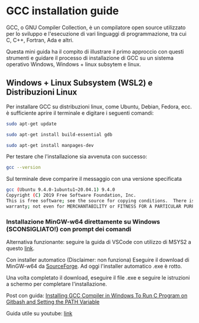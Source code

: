 # GCC installation guide

GCC, o GNU Compiler Collection, è un compilatore open source utilizzato per lo sviluppo e l'esecuzione di vari linguaggi di programmazione, tra cui C, C++, Fortran, Ada e altri. 

Questa mini guida ha il compito di illustrare il primo approccio con questi strumenti e guidare il processo di installazione di GCC su un sistema operativo Windows, Windows + linux subsytem e linux.

## Windows + Linux Subsystem (WSL2) e Distribuzioni Linux 

Per installare GCC su distribuzioni linux, come Ubuntu, Debian, Fedora, ecc. è sufficiente aprire il terminale e digitare i seguenti comandi:


```bash
sudo apt-get update
```
```bash
sudo apt-get install build-essential gdb
```
```bash
sudo apt-get install manpages-dev
```
Per testare che l'installazione sia avvenuta con successo:

```bash
gcc --version
```
Sul terminale deve comparire il messaggio con una versione specificata 

```bash
gcc (Ubuntu 9.4.0-1ubuntu1~20.04.1) 9.4.0
Copyright (C) 2019 Free Software Foundation, Inc.
This is free software; see the source for copying conditions.  There is NO
warranty; not even for MERCHANTABILITY or FITNESS FOR A PARTICULAR PURPOSE.
```

### Installazione MinGW-w64 direttamente su Windows (SCONSIGLIATO!) con prompt dei comandi

Alternativa funzionante: seguire la guida di VSCode con utilizzo di MSYS2 a questo [link](https://code.visualstudio.com/docs/cpp/config-mingw).


Con installer automatico (Disclaimer: non funziona)
Eseguire il download di MinGW-w64 da [SourceForge](https://sourceforge.net/projects/mingw-w64/).
Ad oggi l'installer automatico .exe è rotto.
 
Una volta completato il download, eseguire il file .exe e seguire le istruzioni a schermo per completare l'installazione.

Post con guida: [Installing GCC Compiler in Windows To Run C Program on Gitbash and Setting the PATH Variable](https://www.linkedin.com/pulse/installing-gcc-compiler-windows-run-c-program-gitbash-david-michael/)

Guida utile su youtube: [link](https://www.youtube.com/watch?v=FEeFG9OR-QU)

